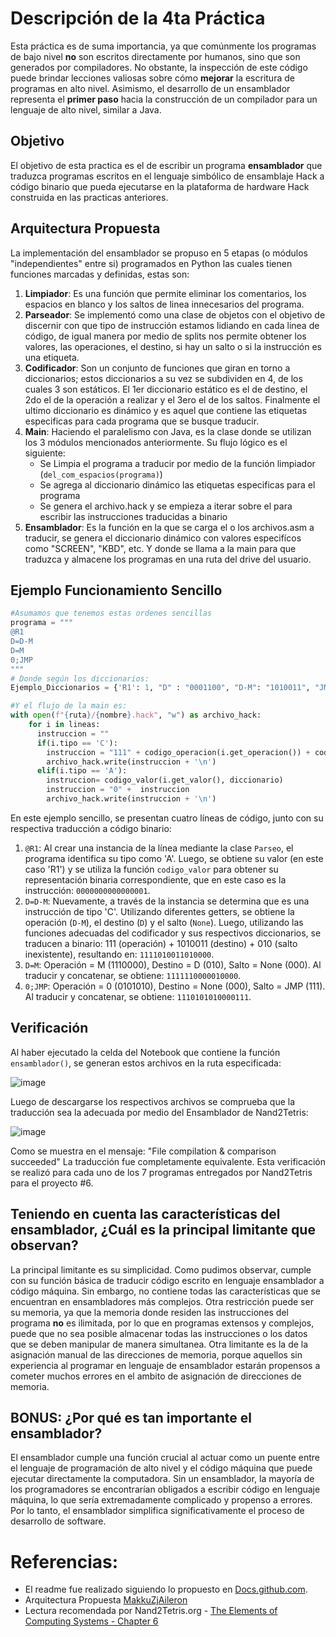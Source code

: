 # Descripción de la 4ta Práctica

Esta práctica es de suma importancia, ya que comúnmente los programas de bajo nivel **no** son escritos directamente por humanos, sino que son generados por compiladores. No obstante, la inspección de este código puede brindar lecciones valiosas sobre cómo **mejorar** la escritura de programas en alto nivel. Asimismo, el desarrollo de un ensamblador representa el **primer paso** hacia la construcción de un compilador para un lenguaje de alto nivel, similar a Java.

## Objetivo
El objetivo de esta practica es el de escribir un programa **ensamblador** que traduzca programas escritos en el lenguaje simbólico de ensamblaje Hack a código binario que pueda ejecutarse en la plataforma de hardware Hack construida en las practicas anteriores.

## Arquitectura Propuesta
La implementación del ensamblador se propuso en 5 etapas (o módulos "independientes" entre si) programados en Python las cuales tienen funciones marcadas y definidas, estas son:
1. **Limpiador**: Es una función que permite eliminar los comentarios, los espacios en blanco y los saltos de linea innecesarios del programa.
2. **Parseador**: Se implementó como una clase de objetos con el objetivo de discernir con que tipo de instrucción estamos lidiando en cada linea de código, de igual manera por medio de splits nos permite obtener los valores, las operaciones, el destino, si hay un salto o si la instrucción es una etiqueta.
3. **Codificador**: Son un conjunto de funciones que giran en torno a diccionarios; estos diccionarios a su vez se subdividen en 4, de los cuales 3 son estáticos. El 1er diccionario estático es el de destino, el 2do el de la operación a realizar y el 3ero el de los saltos. Finalmente el ultimo diccionario es dinámico y es aquel que contiene las etiquetas especificas para cada programa que se busque traducir.
4. **Main**: Haciendo el paralelismo con Java, es la clase donde se utilizan los 3 módulos mencionados anteriormente. Su flujo lógico es el siguiente:
   - Se Limpia el programa a traducir por medio de la función limpiador (`del_com_espacios(programa)`)
   - Se agrega al diccionario dinámico las etiquetas especificas para el programa
   - Se genera el archivo.hack y se empieza a iterar sobre el para escribir las instrucciones traducidas a binario
5. **Ensamblador**: Es la función en la que se carga el o los archivos.asm a traducir, se genera el diccionario dinámico con valores especifícos como "SCREEN", "KBD", etc. Y donde se llama a la main para que traduzca y almacene los programas en una ruta del drive del usuario.

## Ejemplo Funcionamiento Sencillo
```Python
#Asumamos que tenemos estas ordenes sencillas
programa = """
@R1
D=D-M
D=M
0;JMP
"""
# Donde según los diccionarios:
Ejemplo_Diccionarios = {'R1': 1, "D" : "0001100", "D-M": "1010011", "JMP" : "111"} #Si un valor es None -> 000

#Y el flujo de la main es:
with open(f"{ruta}/{nombre}.hack", "w") as archivo_hack:
    for i in lineas:
      instruccion = ""
      if(i.tipo == 'C'):
        instruccion = "111" + codigo_operacion(i.get_operacion()) + codigo_destino(i.get_destino()) + codigo_salto(i.get_salto())
        archivo_hack.write(instruccion + '\n')
      elif(i.tipo == 'A'):
        instruccion= codigo_valor(i.get_valor(), diccionario)
        instruccion = "0" +  instruccion
        archivo_hack.write(instruccion + '\n')
```
En este ejemplo sencillo, se presentan cuatro líneas de código, junto con su respectiva traducción a código binario:

1. `@R1`: Al crear una instancia de la línea mediante la clase `Parseo`, el programa identifica su tipo como 'A'. Luego, se obtiene su valor (en este caso 'R1') y se utiliza la función `codigo_valor` para obtener su representación binaria correspondiente, que en este caso es la instrucción: `0000000000000001`.
2. `D=D-M`: Nuevamente, a través de la instancia se determina que es una instrucción de tipo 'C'. Utilizando diferentes getters, se obtiene la operación (`D-M`), el destino (`D`) y el salto (`None`). Luego, utilizando las funciones adecuadas del codificador y sus respectivos diccionarios, se traducen a binario: 111 (operación) + 1010011 (destino) + 010 (salto inexistente), resultando en: `1111010011010000`.
3. `D=M`: Operación = M (1110000), Destino = D (010), Salto = None (000). Al traducir y concatenar, se obtiene: `1111110000010000`.
4. `0;JMP`: Operación = 0 (0101010), Destino = None (000), Salto = JMP (111). Al traducir y concatenar, se obtiene: `1110101010000111`.

## Verificación
Al haber ejecutado la celda del Notebook que contiene la función `ensamblador()`, se generan estos archivos en la ruta especificada:

![image](https://github.com/JuanDavidSaavedra/WolfPack-Devs/assets/128198245/b159029f-5614-474d-8256-8669523c67f4)

Luego de descargarse los respectivos archivos se comprueba que la traducción sea la adecuada por medio del Ensamblador de Nand2Tetris:

![image](https://github.com/JuanDavidSaavedra/WolfPack-Devs/assets/128198245/b7468c21-e69a-428d-8a66-ae6f26b03dac)

Como se muestra en el mensaje: "File compilation & comparison succeeded" La traducción fue completamente equivalente. Esta verificación se realizó para cada uno de los 7 programas entregados por Nand2Tetris para el proyecto #6.

## Teniendo en cuenta las características del ensamblador, ¿Cuál es la principal limitante que observan?

La principal limitante es su simplicidad. Como pudimos observar, cumple con su función básica de traducir código escrito en lenguaje ensamblador a código máquina. Sin embargo, no contiene todas las características que se encuentran en ensambladores más complejos. Otra restricción puede ser su memoria, ya que la memoria donde residen las instrucciones del programa **no** es ilimitada, por lo que en programas extensos y complejos, puede que no sea posible almacenar todas las instrucciones o los datos que se deben manipular de manera simultanea. Otra limitante es la de la asignación manual de las direcciones de memoria, porque aquellos sin experiencia al programar en lenguaje de ensamblador estarán propensos a cometer muchos errores en el ambito de asignación de direcciones de memoria.

## BONUS: ¿Por qué es tan importante el ensamblador?
El ensamblador cumple una función crucial al actuar como un puente entre el lenguaje de programación de alto nivel y el código máquina que puede ejecutar directamente la computadora. Sin un ensamblador, la mayoría de los programadores se encontrarían obligados a escribir código en lenguaje máquina, lo que sería extremadamente complicado y propenso a errores. Por lo tanto, el ensamblador simplifica significativamente el proceso de desarrollo de software.
# Referencias:
- El readme fue realizado siguiendo lo propuesto en [Docs.github.com](https://docs.github.com/es/get-started/writing-on-github/getting-started-with-writing-and-formatting-on-github/basic-writing-and-formatting-syntax#links).
- Arquitectura Propuesta [MakkuZjAileron](https://youtu.be/0y8JPx0ZakY)
- Lectura recomendada por Nand2Tetris.org - [The Elements of Computing Systems - Chapter 6](https://www.nand2tetris.org/_files/ugd/44046b_b73759b866b249a0b3a715bf5a18f668.pdf)
